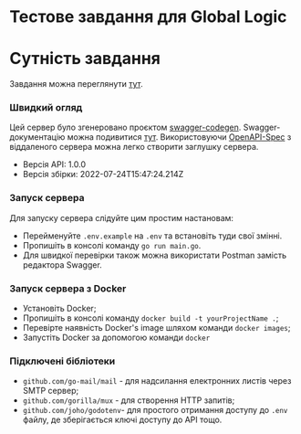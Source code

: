 <h1>Тестове завдання для Global Logic</h1>

# Сутність завдання
Завдання можна переглянути [тут](TASK.md).


### Швидкий огляд
Цей сервер було згенеровано проєктом [swagger-codegen](https://github.com/swagger-api/swagger-codegen). Swagger-документацію можна подивитися [тут](https://github.com/AndriiPopovych/gses/blob/main/gses2swagger.yaml).
Використовуючи [OpenAPI-Spec](https://github.com/OAI/OpenAPI-Specification) з віддаленого сервера можна легко створити заглушку сервера.

- Версія API: 1.0.0
- Версія збірки: 2022-07-24T15:47:24.214Z


### Запуск сервера
Для запуску сервера слідуйте цим простим настановам:

- Перейменуйте `.env.example` на `.env` та встановіть туди свої змінні.
- Пропишіть в консолі команду ```go run main.go```.
- Для швидкої перевірки також можна використати Postman замість редактора Swagger.


### Запуск сервера з Docker

- Установіть Docker;
- Пропишіть в консолі команду `docker build -t yourProjectName .`;
- Перевірте наявність Docker's image шляхом команди `docker images`;
- Запустіть Docker за допомогою команди `docker `


### Підключені бібліотеки
  - `github.com/go-mail/mail` - для надсилання електронних листів через SMTP сервер;
  - `github.com/gorilla/mux`  - для створення HTTP запитів;
  - `github.com/joho/godotenv`- для простого отримання доступу до `.env` файлу, де зберігається ключі доступу до API тощо.